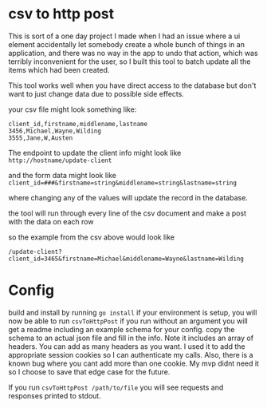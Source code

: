 # csv to http post

This is sort of a one day project I made when I had an issue where a ui element accidentally let somebody create a whole bunch of things in an application, and there was no way in the app to undo that action, which was terribly inconvenient for the user, so I built this tool to  batch update all the items which had been created.

This tool works well when you have direct access to the database but don't want to just change data due to possible side effects.

your csv file might look something like:

```
client_id,firstname,middlename,lastname
3456,Michael,Wayne,Wilding
3555,Jane,W,Austen

```

The endpoint to update the client info might look like `http://hostname/update-client`

and the form data might look like `client_id=###&firstname=string&middlename=string&lastname=string`

where changing any of the values will update the record in the database.

the tool will run through every line of the csv document
and make a post with the data on each row

so the example from the csv above would look like

`/update-client?client_id=3465&firstname=Michael&middlename=Wayne&lastname=Wilding`

# Config
build and install by running `go install`
if your environment is setup, you will now be able to run `csvToHttpPost`
if you run without an argument you will get a readme including an example schema for your config.
copy the schema to an actual json file and fill in the info.  Note it includes an array of headers.  You can add as many headers as you want.  I used it to add the appropriate session cookies so I can authenticate my calls.  Also, there is a known bug where you cant add more than one cookie.  My mvp didnt need it so I choose to save that edge case for the future. 


If you run `csvToHttpPost /path/to/file` you will see requests and responses printed to stdout.
